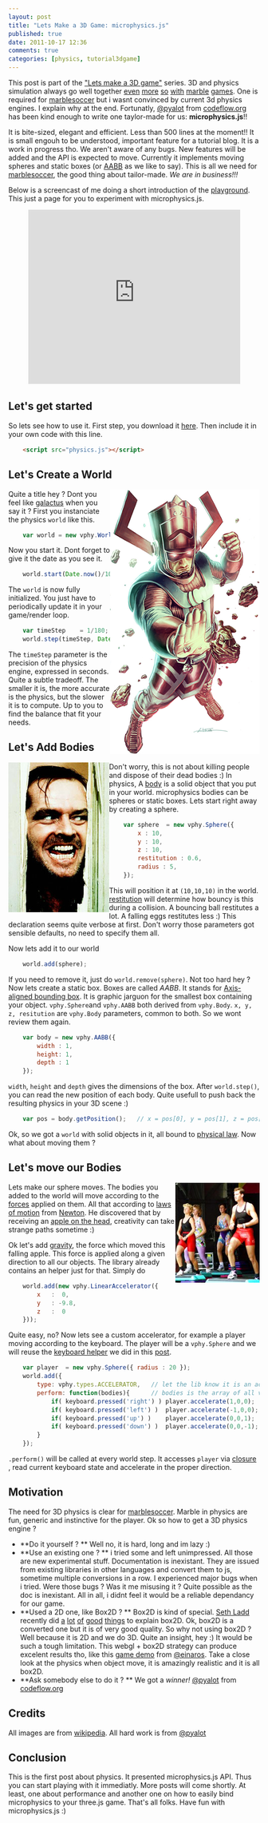 ```yaml
---
layout: post
title: "Lets Make a 3D Game: microphysics.js"
published: true
date: 2011-10-17 12:36
comments: true
categories: [physics, tutorial3dgame]
---
```


This post is part of the ["Lets make a 3D game"](/blog/categories/tutorial3dgame/) series.
3D and physics simulation always go well together
[even](http://www.youtube.com/watch?v=Rd7TyU9RdQk)
[more](http://www.youtube.com/watch?v=o_xr8Htj9GI)
[so](http://www.youtube.com/watch?v=Xfrzi-yVcsM)
[with](http://www.youtube.com/watch?v=uvCbc8vFUMo)
[marble](http://www.youtube.com/watch?v=7lBUBBW_sF0)
[games](http://www.youtube.com/watch?v=c7npJ3E-ydA).
One is required for [marblesoccer](http://marblesoccer.com) but i wasnt
convinced by current 3d physics engines. I explain why at the end.
Fortunatly, [@pyalot](http://twitter.com/#!/pyalot) from [codeflow.org](http://codeflow.org/)
has been kind enough to write one taylor-made for us: **microphysics.js**!!

It is bite-sized, elegant and efficient.
Less than 500 lines at the moment!!
It is small engouh to be understood, important feature for a tutorial blog.
It is a work in progress tho.
We aren't aware of any bugs.
New features will be added and the API is expected to move.
Currently it implements moving spheres and static boxes (or [AABB](http://en.wikipedia.org/wiki/Axis-aligned_bounding_box) as we like to say).
This is all we need for [marblesoccer](http://marblesoccer.com), the good thing about tailor-made.
*We are in business!!!*

Below is a screencast of me doing a short introduction of the 
[playground](http://jeromeetienne.github.com/microphysics.js/playground/).
This just a page for you to experiment with microphysics.js.

<center>
	<iframe width="425" height="349" src="http://www.youtube.com/embed/DI5PV2_sLoM" frameborder="0" allowfullscreen></iframe>
</center>


## Let's get started 

So lets see how to use it.
First step, you download it [here](https://raw.github.com/jeromeetienne/microphysics.js/master/codeflow/physics.js).
Then include it in your own code with this line.

```html
    <script src="physics.js"></script>
```

<!-- more -->


## Let's Create a World

<img src='/data/lets-make-a-3d-game-microphysics-js/images/galactus.png' style='float:right;' >

Quite a title hey ?
Dont you feel like [galactus](http://en.wikipedia.org/wiki/Galactus) when you say it ?
First you instanciate the physics ```world``` like this.

```javascript
	var world = new vphy.World()
```

Now you start it. Dont forget to give it the date as you see it.

```javascript
	world.start(Date.now()/1000);
```

The ```world``` is now fully initialized.
You just have to periodically update it in your game/render loop.

```javascript
	var timeStep	= 1/180;
	world.step(timeStep, Date.now()/1000);
```

The ```timeStep``` parameter is the precision of the physics engine, expressed in seconds.
Quite a subtle tradeoff.
The smaller it is, the more accurate is the physics, but the slower it is to compute.
Up to you to find the balance that fit your needs.

## Let's Add Bodies

<img src='/data/lets-make-a-3d-game-microphysics-js/images/The_shining_heres_johnny.jpg' style='float:left;' >

Don't worry, this is not about killing people and dispose of their dead bodies :)
In physics, A [body](http://en.wikipedia.org/wiki/Rigid_body) is a solid object that you put in your world.
microphysics bodies can be spheres or static boxes.
Lets start right away by creating a sphere. 

```javascript
	var sphere	= new vphy.Sphere({
		x : 10,
		y : 10,
		z : 10,
		restitution	: 0.6,
		radius : 5,
	});
```

This will position it at ```(10,10,10)``` in the world.
[restitution](http://en.wikipedia.org/wiki/Coefficient_of_restitution) will determine how
bouncy is this during a collision.
A bouncing ball restitutes a lot.
A falling eggs restitutes less :)
This declaration seems quite verbose at first.
Don't worry those parameters got sensible defaults, no need to specify them all.

Now lets add it to our world

```javascript
    world.add(sphere);
```

If you need to remove it, just do ```world.remove(sphere)```. Not too hard hey ?
Now lets create a static box.
Boxes are called *AABB*.
It stands for [Axis-aligned bounding box](http://en.wikipedia.org/wiki/Axis-aligned_bounding_box).
It is graphic jarguon for the smallest box containing your object.
 ```vphy.Sphere```and ```vphy.AABB``` both derived from ```vphy.Body```.
 ```x, y, z, resitution``` are ```vphy.Body``` parameters, common to both.
So we wont review them again.

```javascript
    var body = new vphy.AABB({
        width : 1,
        height: 1,
        depth : 1
    });
```

 ```width```, ```height``` and ```depth``` gives the dimensions of the box.
After ```world.step()```, you can read the new position of each body. Quite usefull
to push back the resulting physics in your 3D scene :)

```javascript
	var pos	= body.getPosition();	// x = pos[0], y = pos[1], z = pos[2]
```

Ok, so we got a ```world``` with solid objects in it, all bound to [physical law](http://en.wikipedia.org/wiki/Physical_law).
Now what about moving them ?

## Let's move our Bodies

<img src='/data/lets-make-a-3d-game-microphysics-js/images/aerobic-small.jpg' style='float:right;' >

Lets make our sphere moves.
The bodies you added to the world will move according to the [forces](http://en.wikipedia.org/wiki/Force) applied on them.
All that according to 
[laws of motion](http://en.wikipedia.org/wiki/Newton%27s_laws_of_motion)
from [Newton](http://en.wikipedia.org/wiki/Isaac_Newton).
He discovered that by receiving an [apple on the head](http://en.wikipedia.org/wiki/Isaac_Newton#Apple_analogy),
creativity can take strange paths sometime :)

Ok let's add [gravity](http://en.wikipedia.org/wiki/Gravity_of_Earth), the force which moved this falling apple.
This force is applied along a given direction to all our objects.
The library already contains an helper just for that. Simply do

```javascript
	world.add(new vphy.LinearAccelerator({
		x	:  0, 
		y	: -9.8,
		z	:  0
	}));
```

Quite easy, no? Now lets see a custom accelerator, for example a player moving 
according to the keyboard. The player will be a ```vphy.Sphere``` and we will
reuse the [keyboard helper](http://learningthreejs.com/data/THREEx/THREEx.KeyboardState.js) we
did in this [post](http://learningthreejs.com/blog/2011/09/12/lets-Make-a-3D-game-keyboard/).

```javascript
	var player	= new vphy.Sphere({ radius : 20 });
	world.add({
		type: vphy.types.ACCELERATOR,   // let the lib know it is an accelerator
		perform: function(bodies){      // bodies is the array of all vphy.Body
			if( keyboard.pressed('right') )	player.accelerate(1,0,0);
			if( keyboard.pressed('left') )	player.accelerate(-1,0,0);
			if( keyboard.pressed('up') )	player.accelerate(0,0,1);
			if( keyboard.pressed('down') )	player.accelerate(0,0,-1);
		}
	});
```

 ```.perform()``` will be called at every world step.
It accesses ```player``` via
[closure](https://developer.mozilla.org/en/JavaScript/Guide/Closures)
, read current keyboard state and accelerate in the proper direction.

## Motivation

The need for 3D physics is clear for [marblesoccer](http://marblesoccer.com).
Marble in physics are fun, generic and instinctive for the player.
Ok so how to get a 3D physics engine ?

* **Do it yourself ? **
Well no, it is hard, long and im lazy :)
* **Use an existing one ? **
i tried some and left unimpressed. All those are new experimental stuff.
Documentation is inexistant.
They are issued from existing libraries in other languages and convert them to js, sometime multiple conversions in a row.
I experienced major bugs when i tried. Were those bugs ? Was it me misusing it ?
Quite possible as the doc is inexistant.
All in all, i didnt feel it would be a reliable dependancy for our game.
* **Used a 2D one, like Box2D ? **
Box2D is kind of special.
[Seth Ladd](http://blog.sethladd.com/) recently did
[a](http://blog.sethladd.com/2011/09/box2d-collision-damage-for-javascript.html)
[lot](http://blog.sethladd.com/2011/09/box2d-impulse-and-javascript.html)
[of](http://blog.sethladd.com/2011/09/box2d-with-complex-and-concave-objects.html)
[good](http://blog.sethladd.com/2011/09/box2d-and-polygons-for-javascript.html)
[things](http://blog.sethladd.com/2011/09/box2d-web-workers-better-performance.html)
to explain box2D. Ok, box2D is a converted one but it is of very good quality.
So why not using box2D ?
Well because it is 2D and we do 3D.
Quite an insight, hey :)
It would be such a tough limitation.
This webgl + box2D strategy can produce excelent results tho, like this
[game demo](http://game.2x.io/) from [@einaros](http://twitter.com/#!/einaros).
Take a close look at the physics when object move, it is amazingly
realistic and it is all box2D.
* **Ask somebody else to do it ? **
We got a *winner!* [@pyalot](http://twitter.com/#!/pyalot) from [codeflow.org](http://codeflow.org/) 


## Credits
All images are from [wikipedia](http://en.wikipedia.org). All hard work is from [@pyalot](http://twitter.com/#!/pyalot)

## Conclusion

This is the first post about physics.
It presented microphysics.js API.
Thus you can start playing with it immediatly.
More posts will come shortly.
At least, one about performance and another one on how to easily bind microphysics to your three.js game.
That's all folks.
Have fun with microphysics.js :)


